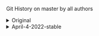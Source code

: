 Git History on master by all authors

<details>

<summary>
 Original

</summary>


Merge pull request #1564 from bgoonz/master
3e3b8baab (HEAD -> master, origin/master, origin/HEAD) by Bryan C Guner <66654881+bgoonz@users.noreply.github.com>, Sat Jan 22 2022 (2 days ago)

Merge pull request #1563 from bgoonz/preview
ec957a352 by Bryan C Guner <66654881+bgoonz@users.noreply.github.com>, Sat Jan 22 2022 (2 days ago)

arrow-functions.md: changed
11c02b629 by Stackbit Code Editor <projects@stackbit.com>, Sat Jan 22 2022 (2 days ago)
1 file changed, 485 insertions(+)

arrow-functions.md: changed
7810402c8 by Stackbit Code Editor <projects@stackbit.com>, Sat Jan 22 2022 (2 days ago)
1 file changed, 1 insertion(+), 1 deletion(-)

arrow-functions.md: changed
88007d5b6 by Stackbit Code Editor <projects@stackbit.com>, Sat Jan 22 2022 (2 days ago)
1 file changed, 1 insertion(+), 1 deletion(-)

arrow-functions.md: changed
c2c171e14 by Stackbit Code Editor <projects@stackbit.com>, Sat Jan 22 2022 (2 days ago)
1 file changed, 1 insertion(+), 1 deletion(-)

arrow_functions.md: changed
c289b78b9 by Stackbit Code Editor <projects@stackbit.com>, Sat Jan 22 2022 (2 days ago)
1 file changed, 482 deletions(-)

arrow_functions.md: changed
c50b15f4c by Stackbit Code Editor <projects@stackbit.com>, Sat Jan 22 2022 (2 days ago)
1 file changed, 33 insertions(+), 33 deletions(-)

arrow_functions.md: changed
53bfee217 by Stackbit Code Editor <projects@stackbit.com>, Sat Jan 22 2022 (2 days ago)
1 file changed, 482 insertions(+)

arrow_functions.md: changed
2ef2eeb91 by Stackbit Code Editor <projects@stackbit.com>, Sat Jan 22 2022 (2 days ago)
1 file changed, 482 deletions(-)

bigo.md: removed
b08a46211 by Stackbit Code Editor <projects@stackbit.com>, Sat Jan 22 2022 (2 days ago)
1 file changed, 99 deletions(-)

big-o.md: changed
e1c693189 by Stackbit Code Editor <projects@stackbit.com>, Sat Jan 22 2022 (2 days ago)
1 file changed, 7 insertions(+)

bigo.md: changed
74350efe3 by Stackbit Code Editor <projects@stackbit.com>, Sat Jan 22 2022 (2 days ago)
1 file changed, 7 deletions(-)

bigo.md: changed
0f1af8c67 by Stackbit Code Editor <projects@stackbit.com>, Sat Jan 22 2022 (2 days ago)
1 file changed, 1 insertion(+), 1 deletion(-)

bigo.md: changed
34dabe28f by Stackbit Code Editor <projects@stackbit.com>, Sat Jan 22 2022 (2 days ago)
1 file changed, 1 insertion(+), 1 deletion(-)

bigo.md: changed
829b8e7fa by Stackbit Code Editor <projects@stackbit.com>, Sat Jan 22 2022 (2 days ago)
1 file changed, 1 insertion(+), 1 deletion(-)

\_animations.scss: removed
9b1cccc77 by Stackbit Code Editor <projects@stackbit.com>, Sat Jan 22 2022 (2 days ago)
1 file changed, 0 insertions(+), 0 deletions(-)

main.yml: changed
95d2e3cfe by Stackbit Code Editor <projects@stackbit.com>, Sat Jan 22 2022 (2 days ago)
1 file changed, 0 insertions(+), 0 deletions(-)

Merge pull request #1562 from bgoonz/master
5da883428 by Bryan C Guner <66654881+bgoonz@users.noreply.github.com>, Sat Jan 22 2022 (2 days ago)

Create main.yml
4e1760df2 by Bryan C Guner <66654881+bgoonz@users.noreply.github.com>, Sat Jan 22 2022 (2 days ago)
1 file changed, 24 insertions(+)

Add files via upload
029dbf868 by Bryan C Guner <66654881+bgoonz@users.noreply.github.com>, Sat Jan 22 2022 (2 days ago)
16 files changed, 3468 insertions(+), 1968 deletions(-)

first-100.md: changed
2b899d31a by Stackbit Code Editor <projects@stackbit.com>, Sat Jan 22 2022 (2 days ago)
1 file changed, 12 insertions(+), 1 deletion(-)

first-100.md: changed
c43e50b20 by Stackbit Code Editor <projects@stackbit.com>, Sat Jan 22 2022 (2 days ago)
1 file changed, 11042 insertions(+)

first-100.md: added
7be93fb72 by Stackbit Code Editor <projects@stackbit.com>, Sat Jan 22 2022 (2 days ago)
1 file changed, 0 insertions(+), 0 deletions(-)

Merge pull request #1561 from bgoonz/master
ffb04efe8 by Bryan C Guner <66654881+bgoonz@users.noreply.github.com>, Sat Jan 22 2022 (2 days ago)

Merge pull request #1560 from bgoonz/preview
68d7afa15 by Bryan C Guner <66654881+bgoonz@users.noreply.github.com>, Sat Jan 22 2022 (2 days ago)

site-metadata.json: Multiple updates: _updated social_links in footer_ updated links in footer \* updated new_window in links
cb64efe0c by Bryan Guner <bryan.guner@gmail.com>, Sat Jan 22 2022 (2 days ago)
1 file changed, 17 insertions(+), 1 deletion(-)

site-metadata.json: updated style in links
02e19f657 by Bryan Guner <bryan.guner@gmail.com>, Sat Jan 22 2022 (2 days ago)
1 file changed, 1 insertion(+), 1 deletion(-)

site-metadata.json: updated url in links
681dc1538 by Bryan Guner <bryan.guner@gmail.com>, Sat Jan 22 2022 (2 days ago)
1 file changed, 1 insertion(+), 1 deletion(-)

site-metadata.json: updated label in links
e71546bfb by Bryan Guner <bryan.guner@gmail.com>, Sat Jan 22 2022 (2 days ago)
1 file changed, 1 insertion(+), 2 deletions(-)

Merge remote-tracking branch 'origin/preview' into preview
d359c6d0c by Stackbit <projects@stackbit.com>, Sat Jan 22 2022 (2 days ago)

sandbox.config.json: removed
62c064142 by Stackbit Code Editor <projects@stackbit.com>, Sat Jan 22 2022 (2 days ago)
1 file changed, 8 deletions(-)

Merge pull request #1559 from bgoonz/master
f3d773a04 by Bryan C Guner <66654881+bgoonz@users.noreply.github.com>, Sat Jan 22 2022 (2 days ago)

Merge pull request #1558 from bgoonz/preview
11c956350 by Bryan C Guner <66654881+bgoonz@users.noreply.github.com>, Sat Jan 22 2022 (2 days ago)

sandbox.config.json: removed
891f7ce02 by Stackbit Code Editor <projects@stackbit.com>, Sat Jan 22 2022 (2 days ago)
1 file changed, 8 deletions(-)

Merge pull request #1557 from bgoonz/master
8d62008a2 by Bryan C Guner <66654881+bgoonz@users.noreply.github.com>, Sat Jan 22 2022 (2 days ago)

Add files via upload
9c92457ca by Bryan C Guner <66654881+bgoonz@users.noreply.github.com>, Sat Jan 22 2022 (2 days ago)
5 files changed, 249 insertions(+), 250 deletions(-)

Merge pull request #1556 from bgoonz/master
154c6ceaa by Bryan C Guner <66654881+bgoonz@users.noreply.github.com>, Fri Jan 21 2022 (3 days ago)

Merge pull request #1555 from bgoonz/preview
3bfe81a4c by Bryan C Guner <66654881+bgoonz@users.noreply.github.com>, Fri Jan 21 2022 (3 days ago)

Merge pull request #1554 from bgoonz/master
135ea39f9 by Bryan C Guner <66654881+bgoonz@users.noreply.github.com>, Fri Jan 21 2022 (3 days ago)

Merge pull request #1553 from bgoonz/preview
950b13c48 by Bryan C Guner <66654881+bgoonz@users.noreply.github.com>, Fri Jan 21 2022 (3 days ago)

Merge pull request #1552 from bgoonz/master
8b44d806b by Bryan C Guner <66654881+bgoonz@users.noreply.github.com>, Fri Jan 21 2022 (3 days ago)

Merge pull request #1551 from bgoonz/preview
1f0ee96a3 by Bryan C Guner <66654881+bgoonz@users.noreply.github.com>, Fri Jan 21 2022 (3 days ago)

Merge pull request #1550 from bgoonz/master
b76470c76 by Bryan C Guner <66654881+bgoonz@users.noreply.github.com>, Fri Jan 21 2022 (3 days ago)

Add files via upload
804fa6a69 by Bryan C Guner <66654881+bgoonz@users.noreply.github.com>, Fri Jan 21 2022 (3 days ago)
6 files changed, 435 insertions(+), 436 deletions(-)

github-profiles.md: added
f9b9eb4f2 by Stackbit Code Editor <projects@stackbit.com>, Fri Jan 21 2022 (3 days ago)
1 file changed, 0 insertions(+), 0 deletions(-)

search.html: added
abd410776 by Stackbit Code Editor <projects@stackbit.com>, Fri Jan 21 2022 (3 days ago)
1 file changed, 0 insertions(+), 0 deletions(-)

links.md: added
a474260ff by Stackbit Code Editor <projects@stackbit.com>, Fri Jan 21 2022 (3 days ago)
1 file changed, 0 insertions(+), 0 deletions(-)

Config.yml: added
7624d55a8 by Stackbit Code Editor <projects@stackbit.com>, Fri Jan 21 2022 (3 days ago)
1 file changed, 0 insertions(+), 0 deletions(-)

Merge pull request #1549 from bgoonz/master
2c8a2cdc2 by Bryan C Guner <66654881+bgoonz@users.noreply.github.com>, Fri Jan 21 2022 (3 days ago)

Merge pull request #1548 from Web-Dev-Collaborative/master
6082b0a8d by Bryan C Guner <66654881+bgoonz@users.noreply.github.com>, Fri Jan 21 2022 (3 days ago)

Merge branch 'bgoonz:master' into master
e94e9f537 by Bryan C Guner <66654881+bgoonz@users.noreply.github.com>, Fri Jan 21 2022 (3 days ago)

Add files via upload
da8918573 by Bryan C Guner <66654881+bgoonz@users.noreply.github.com>, Fri Jan 21 2022 (3 days ago)
18 files changed, 1940 insertions(+), 2348 deletions(-)

Create github-profiles.md
b8ff2ca1e by Bryan C Guner <66654881+bgoonz@users.noreply.github.com>, Fri Jan 21 2022 (3 days ago)
1 file changed, 112 insertions(+)

Merge branch 'master' of <https://github.com/Web-Dev-Collaborative/BGOONZ_BLOG_2.0>
f7771c7cf by Bryan C Guner <66654881+bgoonz@users.noreply.github.com>, Fri Jan 21 2022 (3 days ago)

Merge pull request #2 from bgoonz/master
d586c2ff7 by Bryan C Guner <66654881+bgoonz@users.noreply.github.com>, Fri Jan 21 2022 (3 days ago)

.vscode delete
8689d9f66 by Bryan Guner <bryan.guner@gmail.com>, Fri Jan 21 2022 (3 days ago)
2 files changed, 30 deletions(-)

react-w-api.md: changed
21e5809d9 by Stackbit Code Editor <projects@stackbit.com>, Fri Jan 21 2022 (3 days ago)
1 file changed, 0 insertions(+), 0 deletions(-)

react-w-api.md: added
08e5f8f35 by Bryan Guner <bryan.guner@gmail.com>, Fri Jan 21 2022 (3 days ago)
1 file changed, 20 insertions(+)

Merge pull request #1546 from bgoonz/master
aafbbd0f3 by Bryan C Guner <66654881+bgoonz@users.noreply.github.com>, Fri Jan 21 2022 (3 days ago)

Merge pull request #1545 from bgoonz/preview
737f1f0dd by Bryan C Guner <66654881+bgoonz@users.noreply.github.com>, Fri Jan 21 2022 (3 days ago)

Merge pull request (#1544)
750ed39dd by Bryan C Guner <66654881+bgoonz@users.noreply.github.com>, Fri Jan 21 2022 (3 days ago)

Merge pull request (#1543)
4a840ab25 by Bryan C Guner <66654881+bgoonz@users.noreply.github.com>, Fri Jan 21 2022 (3 days ago)
9 files changed, 94177 insertions(+), 5 deletions(-)

Merge pull request #1539 from bgoonz/preview (#1542)
92ef28c99 by Bryan C Guner <66654881+bgoonz@users.noreply.github.com>, Fri Jan 21 2022 (3 days ago)

Merge pull request #1539 from bgoonz/preview (#1541)
d8ff5c7a4 by Bryan C Guner <66654881+bgoonz@users.noreply.github.com>, Fri Jan 21 2022 (3 days ago)

Merge pull request #1539 from bgoonz/preview (#1540)
5386771e2 by Bryan C Guner <66654881+bgoonz@users.noreply.github.com>, Fri Jan 21 2022 (3 days ago)

Update README.md
ac7d2533b by Bryan C Guner <66654881+bgoonz@users.noreply.github.com>, Fri Jan 21 2022 (3 days ago)
1 file changed, 1 insertion(+), 1 deletion(-)

hi
fe40ae3de by Bryan Guner <bryan.guner@gmail.com>, Fri Jan 21 2022 (3 days ago)

Merge pull request #1539 from bgoonz/preview
2e3e3909d by Bryan C Guner <66654881+bgoonz@users.noreply.github.com>, Fri Jan 21 2022 (3 days ago)

Merge pull request #1538 from bgoonz/master
900223e60 by Bryan C Guner <66654881+bgoonz@users.noreply.github.com>, Fri Jan 21 2022 (3 days ago)

Merge pull request #1537 from bgoonz/preview
abb6a74d0 by Bryan C Guner <66654881+bgoonz@users.noreply.github.com>, Fri Jan 21 2022 (3 days ago)

Merge pull request #1536 from bgoonz/master
7cffeb3f2 by Bryan C Guner <66654881+bgoonz@users.noreply.github.com>, Fri Jan 21 2022 (3 days ago)

-update
d0102a8c5 by Bryan Guner <bryan.guner@gmail.com>, Fri Jan 21 2022 (3 days ago)
2 files changed, 14 insertions(+)

Merge pull request #1535 from bgoonz/preview
ce0449dfa by Bryan C Guner <66654881+bgoonz@users.noreply.github.com>, Fri Jan 21 2022 (3 days ago)

Merge pull request #1534 from bgoonz/master
695be52f5 by Bryan C Guner <66654881+bgoonz@users.noreply.github.com>, Fri Jan 21 2022 (3 days ago)

-update
7bbcdeeee by Bryan Guner <bryan.guner@gmail.com>, Fri Jan 21 2022 (3 days ago)
2 files changed, 1362 insertions(+), 1720 deletions(-)

Merge pull request #1533 from bgoonz/master
4a3ab6008 by Bryan C Guner <66654881+bgoonz@users.noreply.github.com>, Fri Jan 21 2022 (3 days ago)

-update
b91edf344 by Bryan Guner <bryan.guner@gmail.com>, Fri Jan 21 2022 (3 days ago)
1 file changed, 10 insertions(+)

Merge pull request #1532 from bgoonz/master
6ebf0c037 by Bryan C Guner <66654881+bgoonz@users.noreply.github.com>, Fri Jan 21 2022 (3 days ago)

-update
f92a6aa78 by Bryan Guner <bryan.guner@gmail.com>, Fri Jan 21 2022 (3 days ago)
1 file changed, 23 insertions(+)

-update
4f14fb34c by Bryan Guner <bryan.guner@gmail.com>, Fri Jan 21 2022 (3 days ago)
3 files changed, 3204 insertions(+), 1 deletion(-)

Merge pull request #1531 from bgoonz/master
ee3fbff37 by Bryan C Guner <66654881+bgoonz@users.noreply.github.com>, Fri Jan 21 2022 (3 days ago)

-update
4f67fb570 by Bryan Guner <bryan.guner@gmail.com>, Fri Jan 21 2022 (3 days ago)
4 files changed, 70 insertions(+), 3 deletions(-)

Merge pull request #1530 from bgoonz/preview
632df7e7b by Bryan C Guner <66654881+bgoonz@users.noreply.github.com>, Fri Jan 21 2022 (3 days ago)

index.md: updated url in actions
62006835f by Bryan Guner <bryan.guner@gmail.com>, Fri Jan 21 2022 (3 days ago)
1 file changed, 1 insertion(+), 1 deletion(-)

fixup links
39637aa1c by Bryan Guner <bryan.guner@gmail.com>, Fri Jan 21 2022 (3 days ago)
364 files changed, 485 insertions(+), 230424 deletions(-)

hi
c3c681777 by Bryan Guner <bryan.guner@gmail.com>, Fri Jan 21 2022 (3 days ago)
364 files changed, 1209 insertions(+), 1209 deletions(-)

Merge branch 'master' of <https://github.com/bgoonz/BGOONZ_BLOG_2.0>
a41090f64 by Bryan Guner <bryan.guner@gmail.com>, Fri Jan 21 2022 (3 days ago)

main-projects.md: added
e69dee540 by Stackbit Code Editor <projects@stackbit.com>, Fri Jan 21 2022 (3 days ago)
1 file changed, 0 insertions(+), 0 deletions(-)

bash-intro.md: added
5aae32300 by Stackbit Code Editor <projects@stackbit.com>, Fri Jan 21 2022 (3 days ago)
1 file changed, 0 insertions(+), 0 deletions(-)

Merge branch 'preview' of <https://github.com/bgoonz/BGOONZ_BLOG_2.0> into preview
db9888093 by Bryan Guner <bryan.guner@gmail.com>, Fri Jan 21 2022 (3 days ago)

.env: removed
61fde1b41 by Stackbit Code Editor <projects@stackbit.com>, Fri Jan 21 2022 (3 days ago)
1 file changed, 3 deletions(-)

content
6a07de4ec by Bryan Guner <bryan.guner@gmail.com>, Fri Jan 21 2022 (3 days ago)
31 files changed, 182 insertions(+), 344 deletions(-)

install-python-ubuntu.md: added
75efe7a50 by Stackbit Code Editor <projects@stackbit.com>, Fri Jan 21 2022 (3 days ago)
1 file changed, 0 insertions(+), 0 deletions(-)

netlify.md: added
a0f8a1c3e by Stackbit Code Editor <projects@stackbit.com>, Fri Jan 21 2022 (3 days ago)
1 file changed, 0 insertions(+), 0 deletions(-)

github-api.md: added
e292702fc by Stackbit Code Editor <projects@stackbit.com>, Fri Jan 21 2022 (3 days ago)
1 file changed, 0 insertions(+), 0 deletions(-)

content
4fe5f57c7 by Bryan Guner <bryan.guner@gmail.com>, Fri Jan 21 2022 (3 days ago)
9 files changed, 553 insertions(+), 25795 deletions(-)

Merge pull request #1529 from bgoonz/master
8027f4566 by Bryan C Guner <66654881+bgoonz@users.noreply.github.com>, Fri Jan 21 2022 (3 days ago)

algolia.js: changed
c015dc3ef by Stackbit Code Editor <projects@stackbit.com>, Fri Jan 21 2022 (3 days ago)
1 file changed, 10 insertions(+), 3 deletions(-)

algolia.js: changed
924db06e4 by Stackbit Code Editor <projects@stackbit.com>, Fri Jan 21 2022 (3 days ago)
1 file changed, 3 insertions(+)

algolia.js: changed
f1fd6a8ce by Stackbit Code Editor <projects@stackbit.com>, Fri Jan 21 2022 (3 days ago)
1 file changed, 0 insertions(+), 0 deletions(-)

-update
7080a88a0 by Bryan Guner <bryan.guner@gmail.com>, Fri Jan 21 2022 (3 days ago)
1 file changed, 2 insertions(+), 10 deletions(-)

Merge pull request #1528 from bgoonz/preview
985257b6e by Bryan C Guner <66654881+bgoonz@users.noreply.github.com>, Fri Jan 21 2022 (3 days ago)

Merge pull request #1527 from bgoonz/master
2a52a2ca6 by Bryan C Guner <66654881+bgoonz@users.noreply.github.com>, Fri Jan 21 2022 (3 days ago)

Merge pull request #1526 from bgoonz/preview
05c9e4526 by Bryan C Guner <66654881+bgoonz@users.noreply.github.com>, Fri Jan 21 2022 (4 days ago)

index.md: changed
c9828a562 by Stackbit Code Editor <projects@stackbit.com>, Fri Jan 21 2022 (3 days ago)
1 file changed, 1 insertion(+), 1 deletion(-)

index.md: changed
af437989a by Stackbit Code Editor <projects@stackbit.com>, Fri Jan 21 2022 (3 days ago)
1 file changed, 1 insertion(+), 1 deletion(-)

index.md: changed
f228e4fee by Stackbit Code Editor <projects@stackbit.com>, Fri Jan 21 2022 (3 days ago)
1 file changed, 1 insertion(+), 1 deletion(-)

index.md: updated image in sections
7ee860ba3 by Bryan Guner <bryan.guner@gmail.com>, Fri Jan 21 2022 (3 days ago)
1 file changed, 1 deletion(-)

Merge pull request #1525 from bgoonz/master
a76c00b2e by Bryan C Guner <66654881+bgoonz@users.noreply.github.com>, Fri Jan 21 2022 (4 days ago)

-update
c672888f2 by bgoonz <bryan.guner@gmail.con>, Fri Jan 21 2022 (4 days ago)
1 file changed, 0 insertions(+), 0 deletions(-)

-update
495a32440 by bgoonz <bryan.guner@gmail.con>, Fri Jan 21 2022 (4 days ago)
1 file changed, 0 insertions(+), 0 deletions(-)

-update
df08126c0 by bgoonz <bryan.guner@gmail.con>, Fri Jan 21 2022 (4 days ago)
153 files changed, 0 insertions(+), 0 deletions(-)

Merge pull request #1524 from bgoonz/master
258b58731 by Bryan C Guner <66654881+bgoonz@users.noreply.github.com>, Fri Jan 21 2022 (4 days ago)

-update
178d3f57c by bgoonz <bryan.guner@gmail.con>, Fri Jan 21 2022 (4 days ago)
105 files changed, 0 insertions(+), 0 deletions(-)

hi
da9a83f64 by bgoonz <bryan.guner@gmail.con>, Fri Jan 21 2022 (4 days ago)
3 files changed, 0 insertions(+), 0 deletions(-)

hi
9a1e204c8 by bgoonz <bryan.guner@gmail.con>, Fri Jan 21 2022 (4 days ago)
11 files changed, 0 insertions(+), 0 deletions(-)

-update
36526b1df by bgoonz <bryan.guner@gmail.con>, Fri Jan 21 2022 (4 days ago)
273 files changed, 0 insertions(+), 0 deletions(-)

Merge remote-tracking branch 'origin/preview'
53ff75e91 by Stackbit <projects@stackbit.com>, Fri Jan 21 2022 (4 days ago)

Merge pull request #1523 from bgoonz/master
c77d8e563 by Bryan C Guner <66654881+bgoonz@users.noreply.github.com>, Fri Jan 21 2022 (4 days ago)

Merge pull request #1522 from bgoonz/STABLE_BACKUP_SSG
86a10f166 by Bryan C Guner <66654881+bgoonz@users.noreply.github.com>, Fri Jan 21 2022 (4 days ago)

Merge pull request #1517 from bgoonz/preview
1ce282a85 by Bryan C Guner <66654881+bgoonz@users.noreply.github.com>, Fri Jan 21 2022 (4 days ago)

webscrape.jpeg: added
2b528b7a8 by Stackbit Code Editor <projects@stackbit.com>, Fri Jan 21 2022 (4 days ago)
1 file changed, 0 insertions(+), 0 deletions(-)

web-scraping.md: updated thumb_image_alt
e2e08560d by Bryan Guner <bryan.guner@gmail.com>, Fri Jan 21 2022 (4 days ago)
1 file changed, 1 insertion(+)

web-scraping.md: updated thumb_image
39794bb04 by Bryan Guner <bryan.guner@gmail.com>, Fri Jan 21 2022 (4 days ago)
1 file changed, 26 insertions(+), 26 deletions(-)

webscrape.jpeg: added
bd4018daf by Bryan Guner <bryan.guner@gmail.com>, Fri Jan 21 2022 (4 days ago)
1 file changed, 0 insertions(+), 0 deletions(-)

Merge pull request #1520 from bgoonz/master
f7b094110 by Bryan C Guner <66654881+bgoonz@users.noreply.github.com>, Fri Jan 21 2022 (4 days ago)

Merge pull request #1519 from bgoonz/preview
6d747f1a9 by Bryan C Guner <66654881+bgoonz@users.noreply.github.com>, Fri Jan 21 2022 (4 days ago)

js-closure.md: updated thumb_image_alt
b10d162f1 by Bryan Guner <bryan.guner@gmail.com>, Fri Jan 21 2022 (4 days ago)
1 file changed, 1 insertion(+), 1 deletion(-)

my-blog.png: added
5e120b5fc by Stackbit Code Editor <projects@stackbit.com>, Fri Jan 21 2022 (4 days ago)
1 file changed, 0 insertions(+), 0 deletions(-)

index.md: updated value in extra
759bfa19b by Bryan Guner <bryan.guner@gmail.com>, Fri Jan 21 2022 (4 days ago)
1 file changed, 27 insertions(+), 27 deletions(-)

my-blog.png: added
ff822272a by Bryan Guner <bryan.guner@gmail.com>, Fri Jan 21 2022 (4 days ago)
1 file changed, 0 insertions(+), 0 deletions(-)

Merge pull request #1518 from bgoonz/master
d1501732b by Bryan C Guner <66654881+bgoonz@users.noreply.github.com>, Fri Jan 21 2022 (4 days ago)

Merge remote-tracking branch 'origin/preview'
005b32bde by Stackbit <projects@stackbit.com>, Fri Jan 21 2022 (4 days ago)

index.md: updated date
9e4db081f by Bryan Guner <bryan.guner@gmail.com>, Fri Jan 21 2022 (4 days ago)
1 file changed, 1 insertion(+)

chrome_z7gswAaLMg.png: added
686032657 by Stackbit Code Editor <projects@stackbit.com>, Fri Jan 21 2022 (4 days ago)
1 file changed, 0 insertions(+), 0 deletions(-)

index.md: updated thumb_img
0163d7e26 by Bryan Guner <bryan.guner@gmail.com>, Fri Jan 21 2022 (4 days ago)
1 file changed, 19 insertions(+), 18 deletions(-)

chrome_z7gswAaLMg.png: added
9a1df098c by Bryan Guner <bryan.guner@gmail.com>, Fri Jan 21 2022 (4 days ago)
1 file changed, 0 insertions(+), 0 deletions(-)

-update
1c1c4b559 by bgoonz <bryan.guner@gmail.con>, Fri Jan 21 2022 (4 days ago)
1 file changed, 16 insertions(+), 149 deletions(-)

index.md: updated date
3a2dde933 by Bryan Guner <bryan.guner@gmail.com>, Fri Jan 21 2022 (4 days ago)
1 file changed, 1 insertion(+)

docs-d74e2940.png: added
9264409c7 by Stackbit Code Editor <projects@stackbit.com>, Fri Jan 21 2022 (4 days ago)
1 file changed, 0 insertions(+), 0 deletions(-)

index.md: updated thumb_img
0beda41f1 by Bryan Guner <bryan.guner@gmail.com>, Fri Jan 21 2022 (4 days ago)
1 file changed, 22 insertions(+), 21 deletions(-)

docs-d74e2940.png: added
bc041ac74 by Bryan Guner <bryan.guner@gmail.com>, Fri Jan 21 2022 (4 days ago)
1 file changed, 0 insertions(+), 0 deletions(-)

stackbit.yaml: updated by Schema Editor
5e0d3f2b9 by Bryan Guner <bryan.guner@gmail.com>, Fri Jan 21 2022 (4 days ago)
1 file changed, 2 insertions(+)

stackbit.yaml: updated by Schema Editor
ebe7df3b9 by Bryan Guner <bryan.guner@gmail.com>, Fri Jan 21 2022 (4 days ago)
1 file changed, 1 insertion(+), 1 deletion(-)

stackbit.yaml: updated by Schema Editor
4e398b54c by Bryan Guner <bryan.guner@gmail.com>, Fri Jan 21 2022 (4 days ago)
1 file changed, 147 insertions(+), 17 deletions(-)

site-metadata.json: updated links in footer
4324a50f2 by Bryan Guner <bryan.guner@gmail.com>, Fri Jan 21 2022 (4 days ago)
1 file changed, 8 insertions(+)

Merge pull request #1516 from bgoonz/master
254801041 by Bryan C Guner <66654881+bgoonz@users.noreply.github.com>, Fri Jan 21 2022 (4 days ago)

-update
7f3a21cd2 by bgoonz <bryan.guner@gmail.con>, Fri Jan 21 2022 (4 days ago)
1 file changed, 3 insertions(+)

Merge pull request #1515 from bgoonz/master
5a5db5115 by Bryan C Guner <66654881+bgoonz@users.noreply.github.com>, Fri Jan 21 2022 (4 days ago)

-update
6f2f05c42 by bgoonz <bryan.guner@gmail.con>, Fri Jan 21 2022 (4 days ago)
1 file changed, 2 insertions(+)

admin: added
b94abf26f by Stackbit Code Editor <projects@stackbit.com>, Fri Jan 21 2022 (4 days ago)
2 files changed, 0 insertions(+), 0 deletions(-)

Merge pull request #1514 from bgoonz/master
82c67d753 by Bryan C Guner <66654881+bgoonz@users.noreply.github.com>, Fri Jan 21 2022 (4 days ago)

-update
cb61e53c2 by bgoonz <bryan.guner@gmail.con>, Fri Jan 21 2022 (4 days ago)
25 files changed, 147 insertions(+), 231 deletions(-)

\_header.scss: changed
7420113fa by Stackbit Code Editor <projects@stackbit.com>, Fri Jan 21 2022 (4 days ago)
1 file changed, 1 insertion(+), 1 deletion(-)

\_header.scss: changed
052e90ccd by Stackbit Code Editor <projects@stackbit.com>, Fri Jan 21 2022 (4 days ago)
1 file changed, 1 insertion(+), 1 deletion(-)

\_header.scss: changed
114b9759a by Stackbit Code Editor <projects@stackbit.com>, Fri Jan 21 2022 (4 days ago)
1 file changed, 3 insertions(+), 1 deletion(-)

\_header.scss: changed
681bec603 by Stackbit Code Editor <projects@stackbit.com>, Fri Jan 21 2022 (4 days ago)
1 file changed, 1 insertion(+)

\_header.scss: changed
209b2bc6d by Stackbit Code Editor <projects@stackbit.com>, Fri Jan 21 2022 (4 days ago)
1 file changed, 1 insertion(+), 1 deletion(-)

\_header.scss: changed
367f6f6f8 by Stackbit Code Editor <projects@stackbit.com>, Fri Jan 21 2022 (4 days ago)
1 file changed, 1 insertion(+), 1 deletion(-)

\_header.scss: changed
a7c5581fc by Stackbit Code Editor <projects@stackbit.com>, Fri Jan 21 2022 (4 days ago)
1 file changed, 1 insertion(+), 1 deletion(-)

\_header.scss: changed
62f0400ca by Stackbit Code Editor <projects@stackbit.com>, Fri Jan 21 2022 (4 days ago)
1 file changed, 1 insertion(+), 1 deletion(-)

\_docs.scss: changed
a7c2fbc5e by Stackbit Code Editor <projects@stackbit.com>, Fri Jan 21 2022 (4 days ago)
1 file changed, 5 insertions(+), 5 deletions(-)

Merge pull request #1513 from bgoonz/master
8843a7487 by Bryan C Guner <66654881+bgoonz@users.noreply.github.com>, Fri Jan 21 2022 (4 days ago)

Merge pull request #1512 from bgoonz/preview
db1417158 by Bryan C Guner <66654881+bgoonz@users.noreply.github.com>, Fri Jan 21 2022 (4 days ago)

Merge pull request #1511 from bgoonz/master
5490ea4c1 by Bryan C Guner <66654881+bgoonz@users.noreply.github.com>, Fri Jan 21 2022 (4 days ago)

-update
b71aeaab9 by bgoonz <bryan.guner@gmail.con>, Fri Jan 21 2022 (4 days ago)
1 file changed, 13 insertions(+)

site-metadata.json: updated subnav_links in nav_links
9907b6ce1 by Bryan Guner <bryan.guner@gmail.com>, Fri Jan 21 2022 (4 days ago)
1 file changed, 8 insertions(+), 2 deletions(-)

jamstack.md: changed
eb3255e8f by Stackbit Code Editor <projects@stackbit.com>, Fri Jan 21 2022 (4 days ago)
1 file changed, 0 insertions(+), 0 deletions(-)

jamstack.md: added
1fa357f64 by Bryan Guner <bryan.guner@gmail.com>, Fri Jan 21 2022 (4 days ago)
1 file changed, 20 insertions(+)

index.md: Multiple updates: _updated actions in grid_items_ updated type in actions _updated label in actions_ updated url in actions \* updated style in actions
39539d581 by Bryan Guner <bryan.guner@gmail.com>, Fri Jan 21 2022 (4 days ago)
1 file changed, 6 deletions(-)

Merge pull request #1510 from bgoonz/master
3b630f253 by Bryan C Guner <66654881+bgoonz@users.noreply.github.com>, Fri Jan 21 2022 (4 days ago)

Merge remote-tracking branch 'origin/preview'
f0f496e18 by Stackbit <projects@stackbit.com>, Fri Jan 21 2022 (4 days ago)

index.md: added
da4f2866b by Stackbit Code Editor <projects@stackbit.com>, Fri Jan 21 2022 (4 days ago)
1 file changed, 0 insertions(+), 0 deletions(-)

Merge pull request #1509 from bgoonz/master
8ba2dd7e6 by Bryan C Guner <66654881+bgoonz@users.noreply.github.com>, Fri Jan 21 2022 (4 days ago)

-update
451c2987b by bgoonz <bryan.guner@gmail.con>, Fri Jan 21 2022 (4 days ago)
2 files changed, 131 insertions(+), 23 deletions(-)

scrap.css: added
1424c2bd8 by Stackbit Code Editor <projects@stackbit.com>, Fri Jan 21 2022 (4 days ago)
1 file changed, 0 insertions(+), 0 deletions(-)

Merge pull request #1508 from bgoonz/master
0eb27b604 by Bryan C Guner <66654881+bgoonz@users.noreply.github.com>, Fri Jan 21 2022 (4 days ago)

Merge pull request #1507 from bgoonz/preview
480c2c510 by Bryan C Guner <66654881+bgoonz@users.noreply.github.com>, Fri Jan 21 2022 (4 days ago)

blm.js: changed
fe05faf98 by Stackbit Code Editor <projects@stackbit.com>, Fri Jan 21 2022 (4 days ago)
1 file changed, 0 insertions(+), 0 deletions(-)

Merge pull request #1506 from bgoonz/master
b19dd369c by Bryan C Guner <66654881+bgoonz@users.noreply.github.com>, Fri Jan 21 2022 (4 days ago)

-update
9436c85bf by bgoonz <bryan.guner@gmail.con>, Fri Jan 21 2022 (4 days ago)
1 file changed, 4 insertions(+), 2 deletions(-)

-update
066e9ddae by bgoonz <bryan.guner@gmail.con>, Fri Jan 21 2022 (4 days ago)
2 files changed, 58 insertions(+), 7 deletions(-)

Merge pull request #1505 from bgoonz/preview
0e391239b by Bryan C Guner <66654881+bgoonz@users.noreply.github.com>, Fri Jan 21 2022 (4 days ago)

Merge pull request #1504 from bgoonz/master
1c52e511d by Bryan C Guner <66654881+bgoonz@users.noreply.github.com>, Fri Jan 21 2022 (4 days ago)

-update
9b030294b by bgoonz <bryan.guner@gmail.con>, Fri Jan 21 2022 (4 days ago)
1 file changed, 6 insertions(+), 1 deletion(-)

-update
9a3ca8a33 by bgoonz <bryan.guner@gmail.con>, Fri Jan 21 2022 (4 days ago)
7 files changed, 6630 insertions(+), 4415 deletions(-)

Merge pull request #1503 from bgoonz/master
c173dcda4 by Bryan C Guner <66654881+bgoonz@users.noreply.github.com>, Fri Jan 21 2022 (4 days ago)

Merge pull request #1502 from bgoonz/preview
1c4cfc20e by Bryan C Guner <66654881+bgoonz@users.noreply.github.com>, Fri Jan 21 2022 (4 days ago)

Merge pull request #1501 from bgoonz/master
4c514f6fb by Bryan C Guner <66654881+bgoonz@users.noreply.github.com>, Fri Jan 21 2022 (4 days ago)

Update README.md
578b72893 by Bryan C Guner <66654881+bgoonz@users.noreply.github.com>, Fri Jan 21 2022 (4 days ago)
1 file changed, 3 insertions(+)

Add files via upload
c2c8f3268 by Bryan C Guner <66654881+bgoonz@users.noreply.github.com>, Fri Jan 21 2022 (4 days ago)
1 file changed, 0 insertions(+), 0 deletions(-)

Merge pull request #1500 from bgoonz/master
fb636b8a4 by Bryan C Guner <66654881+bgoonz@users.noreply.github.com>, Thu Jan 20 2022 (4 days ago)

Merge pull request #1499 from bgoonz/preview
394063d66 by Bryan C Guner <66654881+bgoonz@users.noreply.github.com>, Thu Jan 20 2022 (4 days ago)

Update stackbit.yml
22db8f981 by Bryan C Guner <66654881+bgoonz@users.noreply.github.com>, Thu Jan 20 2022 (4 days ago)
1 file changed, 556 insertions(+), 558 deletions(-)

Update stackbit.yml
28506ea4d by Bryan C Guner <66654881+bgoonz@users.noreply.github.com>, Thu Jan 20 2022 (4 days ago)
1 file changed, 556 insertions(+), 556 deletions(-)

hi
35c84e152 by Bryan C Guner <66654881+bgoonz@users.noreply.github.com>, Thu Jan 20 2022 (4 days ago)
1 file changed, 1 insertion(+)

Update stackbit.yml
1d87d5da3 by Bryan C Guner <66654881+bgoonz@users.noreply.github.com>, Thu Jan 20 2022 (4 days ago)
1 file changed, 2 deletions(-)

hi
b70db7d10 by Bryan Guner <bryan.guner@gmail.com>, Thu Jan 20 2022 (4 days ago)
17 files changed, 0 insertions(+), 0 deletions(-)

update
d81fa9fc7 by Bryan Guner <bryan.guner@gmail.com>, Thu Jan 20 2022 (4 days ago)
66 files changed, 0 insertions(+), 0 deletions(-)

css-positioning.md: updated markdown_content
f1813f461 by Bryan Guner <bryan.guner@gmail.com>, Mon Jan 17 2022 (7 days ago)
1 file changed, 44 insertions(+), 6 deletions(-)

009.\_Palindrome_Number.md: changed
4b29b81c6 by Stackbit Code Editor <projects@stackbit.com>, Mon Jan 17 2022 (7 days ago)
1 file changed, 1 insertion(+), 1 deletion(-)

008._String_to_Integer_(atoi).md: changed
af48a139c by Stackbit Code Editor <projects@stackbit.com>, Mon Jan 17 2022 (7 days ago)
1 file changed, 1 insertion(+), 1 deletion(-)

Merge pull request #1497 from bgoonz/master
8c1d10275 by Bryan C Guner <66654881+bgoonz@users.noreply.github.com>, Mon Jan 17 2022 (7 days ago)

Update README.md
a63aef5c6 by Bryan C Guner <66654881+bgoonz@users.noreply.github.com>, Mon Jan 17 2022 (7 days ago)
1 file changed, 4 insertions(+)

Merge pull request #1496 from bgoonz/preview
bbe3178e7 by Bryan C Guner <66654881+bgoonz@users.noreply.github.com>, Mon Jan 17 2022 (7 days ago)

004.\_Median_of_Two_Sorted_Arrays.md: changed
1277dcb92 by Stackbit Code Editor <projects@stackbit.com>, Mon Jan 17 2022 (7 days ago)
1 file changed, 1 insertion(+), 1 deletion(-)

admin: added
1f8c7d5ba by Stackbit Code Editor <projects@stackbit.com>, Mon Jan 17 2022 (7 days ago)
2 files changed, 13 insertions(+)

admin: removed
b79272168 by Stackbit Code Editor <projects@stackbit.com>, Mon Jan 17 2022 (7 days ago)
2 files changed, 13 deletions(-)

Merge pull request #1495 from bgoonz/master
bc8b66846 by Bryan C Guner <66654881+bgoonz@users.noreply.github.com>, Mon Jan 17 2022 (7 days ago)

Merge pull request #1494 from bgoonz/preview
2079b49a4 by Bryan C Guner <66654881+bgoonz@users.noreply.github.com>, Mon Jan 17 2022 (7 days ago)

js-closure.md: updated title
b9dda6e0c by Bryan Guner <bryan.guner@gmail.com>, Mon Jan 17 2022 (7 days ago)
1 file changed, 1 insertion(+), 1 deletion(-)

js-closure.md: updated title
11b951f2e by Bryan Guner <bryan.guner@gmail.com>, Mon Jan 17 2022 (7 days ago)
1 file changed, 1 insertion(+), 1 deletion(-)

admin: added
fdf9ddbde by Stackbit Code Editor <projects@stackbit.com>, Mon Jan 17 2022 (7 days ago)
2 files changed, 0 insertions(+), 0 deletions(-)

ads.txt: added
0875bbc1b by Stackbit Code Editor <projects@stackbit.com>, Mon Jan 17 2022 (7 days ago)
1 file changed, 0 insertions(+), 0 deletions(-)

config.yml: added
6259ff736 by Stackbit Code Editor <projects@stackbit.com>, Mon Jan 17 2022 (7 days ago)
1 file changed, 0 insertions(+), 0 deletions(-)

Merge pull request #1493 from bgoonz/master
0308376fd by Bryan C Guner <66654881+bgoonz@users.noreply.github.com>, Mon Jan 17 2022 (7 days ago)

hi
df3bcebb7 by bgoonz <bryan.guner@gmail.con>, Mon Jan 17 2022 (7 days ago)
1 file changed, 40 insertions(+)

hi
36d072c12 by bgoonz <bryan.guner@gmail.con>, Mon Jan 17 2022 (7 days ago)
4 files changed, 320 insertions(+), 1102 deletions(-)

js-closure.md: added
e0dac0c66 by Bryan Guner <bryan.guner@gmail.com>, Mon Jan 17 2022 (7 days ago)
1 file changed, 22 insertions(+)

Merge remote-tracking branch 'local-editor/preview' into preview
ba6458250 by Stackbit <projects@stackbit.com>, Mon Jan 17 2022 (7 days ago)

web-development-abstract.jpg: added
5111ea123 by Stackbit Code Editor <projects@stackbit.com>, Mon Jan 17 2022 (7 days ago)
1 file changed, 0 insertions(+), 0 deletions(-)

Merge remote-tracking branch 'local-editor/preview' into preview
a49c6611c by Stackbit <projects@stackbit.com>, Mon Jan 17 2022 (7 days ago)

web-development-abstract.jpg: added
515dca01b by Stackbit Code Editor <projects@stackbit.com>, Mon Jan 17 2022 (7 days ago)
1 file changed, 0 insertions(+), 0 deletions(-)

300-react-questions.md: updated thumb_image
479e24ced by Bryan Guner <bryan.guner@gmail.com>, Mon Jan 17 2022 (7 days ago)
1 file changed, 1 insertion(+), 1 deletion(-)

web-development-abstract.jpg: added
005e4e4c1 by Bryan Guner <bryan.guner@gmail.com>, Mon Jan 17 2022 (7 days ago)
1 file changed, 0 insertions(+), 0 deletions(-)

300-react-questions.md: updated date
5b46b4e5e by Bryan Guner <bryan.guner@gmail.com>, Mon Jan 17 2022 (7 days ago)
1 file changed, 1 insertion(+), 1 deletion(-)

300-react-questions.md: updated subtitle
d5417d88e by Bryan Guner <bryan.guner@gmail.com>, Mon Jan 17 2022 (7 days ago)
1 file changed, 1 insertion(+), 1 deletion(-)

300-react-questions.md: updated title
da576774a by Bryan Guner <bryan.guner@gmail.com>, Mon Jan 17 2022 (7 days ago)
1 file changed, 1 insertion(+), 1 deletion(-)

css: added
5fa922c33 by Stackbit Code Editor <projects@stackbit.com>, Mon Jan 17 2022 (7 days ago)
1 file changed, 0 insertions(+), 0 deletions(-)

css-positioning.md: added
7b5ab9014 by Bryan Guner <bryan.guner@gmail.com>, Mon Jan 17 2022 (7 days ago)
1 file changed, 20 insertions(+)

Merge pull request #1492 from bgoonz/master
27ffa783b by Bryan C Guner <66654881+bgoonz@users.noreply.github.com>, Mon Jan 17 2022 (7 days ago)

Merge pull request #1491 from bgoonz/preview
ecfc2f633 by Bryan C Guner <66654881+bgoonz@users.noreply.github.com>, Mon Jan 17 2022 (7 days ago)

Merge pull request #1490 from bgoonz/master
6e7ae172d by Bryan C Guner <66654881+bgoonz@users.noreply.github.com>, Mon Jan 17 2022 (7 days ago)

Merge pull request #1489 from Web-Dev-Collaborative/master
38e133f33 by Bryan C Guner <66654881+bgoonz@users.noreply.github.com>, Mon Jan 17 2022 (7 days ago)

Delete .vscode directory
173eac403 by Bryan C Guner <66654881+bgoonz@users.noreply.github.com>, Fri Jan 21 2022 (3 days ago)
1 file changed, 22 deletions(-)

hi
9d8a324bc by Bryan C Guner <66654881+bgoonz@users.noreply.github.com>, Fri Jan 21 2022 (3 days ago)
4 files changed, 392 insertions(+), 431 deletions(-)

-update
0bd414b5d by Bryan C Guner <66654881+bgoonz@users.noreply.github.com>, Fri Jan 21 2022 (3 days ago)
1 file changed, 14 insertions(+), 1 deletion(-)

hi
b68798a11 by Bryan C Guner <66654881+bgoonz@users.noreply.github.com>, Fri Jan 21 2022 (3 days ago)
1 file changed, 13 insertions(+), 26 deletions(-)

Create Config.yml
d4a7adffa by Bryan C Guner <66654881+bgoonz@users.noreply.github.com>, Mon Jan 17 2022 (7 days ago)
1 file changed, 1 insertion(+)

Merge branch 'bgoonz:master' into master
7be2a0e90 by Bryan C Guner <66654881+bgoonz@users.noreply.github.com>, Mon Jan 17 2022 (7 days ago)

hi
4172ce972 by bgoonz <bryan.guner@gmail.con>, Mon Jan 17 2022 (7 days ago)
2 files changed, 25074 insertions(+), 27 deletions(-)

Merge branch 'master' of <https://github.com/bgoonz/BGOONZ_BLOG_2.0>
937e49815 by Bryan Guner <bryan.guner@gmail.com>, Mon Jan 17 2022 (7 days ago)

Merge remote-tracking branch 'origin/preview'
93d277a41 by Stackbit <projects@stackbit.com>, Sun Jan 16 2022 (8 days ago)

Merge branch 'preview' of <https://github.com/bgoonz/BGOONZ_BLOG_2.0>
13e53a3bc by Bryan Guner <bryan.guner@gmail.com>, Mon Jan 17 2022 (7 days ago)

scrap.md: changed
f5f48af6f by Stackbit Code Editor <projects@stackbit.com>, Sun Jan 16 2022 (8 days ago)
1 file changed, 110 deletions(-)

hi
8a5c10ef5 by Bryan Guner <bryan.guner@gmail.com>, Sun Jan 16 2022 (8 days ago)
1 file changed, 5 insertions(+), 5 deletions(-)

youtube.md: changed
74088b7f1 by Stackbit Code Editor <projects@stackbit.com>, Sun Jan 16 2022 (8 days ago)
1 file changed, 3 insertions(+)

youtube.md: changed
75baae36f by Stackbit Code Editor <projects@stackbit.com>, Sun Jan 16 2022 (8 days ago)
1 file changed, 1 insertion(+), 3 deletions(-)

intrests.md: removed
1b4173060 by Stackbit Code Editor <projects@stackbit.com>, Sun Jan 16 2022 (8 days ago)
1 file changed, 18 deletions(-)

youtube.md: added
03b9f9d7e by Stackbit Code Editor <projects@stackbit.com>, Sun Jan 16 2022 (8 days ago)
1 file changed, 18 insertions(+)

index.md: changed
da89379c1 by Stackbit Code Editor <projects@stackbit.com>, Sun Jan 16 2022 (8 days ago)
1 file changed, 2 insertions(+)

index.md: changed
4d01aa090 by Stackbit Code Editor <projects@stackbit.com>, Sun Jan 16 2022 (8 days ago)
1 file changed, 1 insertion(+), 1 deletion(-)

index.md: changed
3fb56d2cf by Stackbit Code Editor <projects@stackbit.com>, Sun Jan 16 2022 (8 days ago)
1 file changed, 11 insertions(+)

\_general.scss: changed
7a292fb9d by Stackbit Code Editor <projects@stackbit.com>, Sun Jan 16 2022 (8 days ago)
1 file changed, 20 deletions(-)

CtaButtons.js: changed
68c69fe6d by Stackbit Code Editor <projects@stackbit.com>, Sun Jan 16 2022 (8 days ago)
1 file changed, 0 insertions(+), 0 deletions(-)

Submenu.js: changed
f52915380 by Stackbit Code Editor <projects@stackbit.com>, Sun Jan 16 2022 (8 days ago)
1 file changed, 10 insertions(+), 16 deletions(-)

Layout.js: changed
d1c6ff0e1 by Stackbit Code Editor <projects@stackbit.com>, Sun Jan 16 2022 (8 days ago)
1 file changed, 27 insertions(+), 35 deletions(-)

DocsSubmenu.js: changed
818f795b2 by Stackbit Code Editor <projects@stackbit.com>, Sun Jan 16 2022 (8 days ago)
1 file changed, 6 insertions(+), 11 deletions(-)

DocsMenu.js: changed
58f0bd613 by Stackbit Code Editor <projects@stackbit.com>, Sun Jan 16 2022 (8 days ago)
1 file changed, 28 insertions(+), 49 deletions(-)

SectionDocs.js: changed
7a87de11e by Stackbit Code Editor <projects@stackbit.com>, Sun Jan 16 2022 (8 days ago)
1 file changed, 36 insertions(+), 46 deletions(-)

SectionContent.js: changed
ff6dbd4b7 by Stackbit Code Editor <projects@stackbit.com>, Sun Jan 16 2022 (8 days ago)
1 file changed, 25 insertions(+), 25 deletions(-)

300-react-questions.md: updated thumb_image_alt
2dd985ebb by Bryan Guner <bryan.guner@gmail.com>, Sun Jan 16 2022 (8 days ago)
1 file changed, 1 insertion(+), 1 deletion(-)

Merge remote-tracking branch 'local-editor/preview' into preview
847212ac6 by Stackbit <projects@stackbit.com>, Sun Jan 16 2022 (8 days ago)

Merge remote-tracking branch 'origin/preview' into preview
df3d0f2bf by Stackbit <projects@stackbit.com>, Sun Jan 16 2022 (8 days ago)

favicon-750d4390.png: added
b61cb4f7a by Stackbit Code Editor <projects@stackbit.com>, Sun Jan 16 2022 (8 days ago)
1 file changed, 0 insertions(+), 0 deletions(-)

300-react-questions.md: updated subtitle
c6ed0d8e5 by Bryan Guner <bryan.guner@gmail.com>, Sun Jan 16 2022 (8 days ago)
1 file changed, 1 insertion(+), 1 deletion(-)

favicon-750d4390.png: added
fa07e87f4 by Stackbit Code Editor <projects@stackbit.com>, Sun Jan 16 2022 (8 days ago)
1 file changed, 0 insertions(+), 0 deletions(-)

300-react-questions.md: updated date
53a415ebc by Bryan Guner <bryan.guner@gmail.com>, Sun Jan 16 2022 (8 days ago)
1 file changed, 5 insertions(+), 15 deletions(-)

site-metadata.json: updated favicon
3c4463590 by Bryan Guner <bryan.guner@gmail.com>, Sun Jan 16 2022 (8 days ago)
1 file changed, 55 insertions(+), 36 deletions(-)

favicon-750d4390.png: added
0c7364e2c by Bryan Guner <bryan.guner@gmail.com>, Sun Jan 16 2022 (8 days ago)
1 file changed, 0 insertions(+), 0 deletions(-)

\_posts.scss: changed
59dd9d7cd by Stackbit Code Editor <projects@stackbit.com>, Sun Jan 16 2022 (8 days ago)
1 file changed, 3 insertions(+), 9 deletions(-)

\_sections.scss: changed
317326a36 by Stackbit Code Editor <projects@stackbit.com>, Sun Jan 16 2022 (8 days ago)
1 file changed, 3 insertions(+), 3 deletions(-)

\_tables.scss: changed
8ec48fdf5 by Stackbit Code Editor <projects@stackbit.com>, Sun Jan 16 2022 (8 days ago)
1 file changed, 0 insertions(+), 0 deletions(-)

\_structure.scss: changed
cfd94136d by Stackbit Code Editor <projects@stackbit.com>, Sun Jan 16 2022 (8 days ago)
1 file changed, 1 insertion(+), 1 deletion(-)

\_reset.scss: changed
b5b576f29 by Stackbit Code Editor <projects@stackbit.com>, Sun Jan 16 2022 (8 days ago)
1 file changed, 0 insertions(+), 0 deletions(-)

\_prism.scss: changed
1fa5fa3c6 by Stackbit Code Editor <projects@stackbit.com>, Sun Jan 16 2022 (8 days ago)
1 file changed, 14 insertions(+), 13 deletions(-)

\_structure.scss: changed
d5fd47add by Stackbit Code Editor <projects@stackbit.com>, Sun Jan 16 2022 (8 days ago)
1 file changed, 1 insertion(+), 1 deletion(-)

\_palettes.scss: changed
a8b22ada9 by Stackbit Code Editor <projects@stackbit.com>, Sun Jan 16 2022 (8 days ago)
1 file changed, 9 insertions(+), 9 deletions(-)

\_variables.scss: changed
1b505b882 by Stackbit Code Editor <projects@stackbit.com>, Sun Jan 16 2022 (8 days ago)
1 file changed, 28 insertions(+), 28 deletions(-)

\_tables.scss: changed
ce979f5de by Stackbit Code Editor <projects@stackbit.com>, Sun Jan 16 2022 (8 days ago)
1 file changed, 0 insertions(+), 0 deletions(-)

\_structure.scss: changed
8de1d3e00 by Stackbit Code Editor <projects@stackbit.com>, Sun Jan 16 2022 (8 days ago)
1 file changed, 1 insertion(+), 1 deletion(-)

\_reset.scss: changed
954c17bbb by Stackbit Code Editor <projects@stackbit.com>, Sun Jan 16 2022 (8 days ago)
1 file changed, 0 insertions(+), 0 deletions(-)

\_prism.scss: changed
545423c4c by Stackbit Code Editor <projects@stackbit.com>, Sun Jan 16 2022 (8 days ago)
1 file changed, 13 insertions(+), 14 deletions(-)

\_palettes.scss: changed
e2bfa692f by Stackbit Code Editor <projects@stackbit.com>, Sun Jan 16 2022 (8 days ago)
1 file changed, 9 insertions(+), 9 deletions(-)

Merge pull request #1487 from bgoonz/master
4a3b2dd7a by Bryan C Guner <66654881+bgoonz@users.noreply.github.com>, Sun Jan 16 2022 (8 days ago)

Update \_general.scss
ba570ce2c by Bryan C Guner <66654881+bgoonz@users.noreply.github.com>, Sun Jan 16 2022 (8 days ago)
1 file changed, 1 insertion(+), 199 deletions(-)

Merge pull request #1486 from bgoonz/master
6fa0fcc37 by Bryan C Guner <66654881+bgoonz@users.noreply.github.com>, Sun Jan 16 2022 (8 days ago)

Merge pull request #1485 from bgoonz/preview
0b5e90828 by Bryan C Guner <66654881+bgoonz@users.noreply.github.com>, Sun Jan 16 2022 (8 days ago)

Merge pull request #1484 from bgoonz/master
498f7e46c by Bryan C Guner <66654881+bgoonz@users.noreply.github.com>, Sun Jan 16 2022 (8 days ago)

Update index.md
510181cec by Bryan C Guner <66654881+bgoonz@users.noreply.github.com>, Sun Jan 16 2022 (8 days ago)
1 file changed, 345 deletions(-)

Merge pull request #1483 from bgoonz/master
08917130c by Bryan C Guner <66654881+bgoonz@users.noreply.github.com>, Sun Jan 16 2022 (8 days ago)

Merge pull request #1482 from bgoonz/preview
3b65a6345 by Bryan C Guner <66654881+bgoonz@users.noreply.github.com>, Sun Jan 16 2022 (8 days ago)

Merge pull request #1481 from bgoonz/master
df61d6f27 by Bryan C Guner <66654881+bgoonz@users.noreply.github.com>, Sun Jan 16 2022 (8 days ago)

Update index.md
b7820c83e by Bryan C Guner <66654881+bgoonz@users.noreply.github.com>, Sun Jan 16 2022 (8 days ago)
1 file changed, 339 insertions(+)

Merge pull request #1480 from bgoonz/master
ea450cebf by Bryan C Guner <66654881+bgoonz@users.noreply.github.com>, Sun Jan 16 2022 (8 days ago)

Update react-patterns-by-usecase.md
fcfcf06bf by Bryan C Guner <66654881+bgoonz@users.noreply.github.com>, Sun Jan 16 2022 (8 days ago)
1 file changed, 20 insertions(+), 1 deletion(-)

Update react-patterns-by-usecase.md
2d6de8e71 by Bryan C Guner <66654881+bgoonz@users.noreply.github.com>, Sun Jan 16 2022 (8 days ago)
1 file changed, 20 insertions(+), 1 deletion(-)

Merge pull request #1479 from bgoonz/master
7281a0a12 by Bryan C Guner <66654881+bgoonz@users.noreply.github.com>, Sun Jan 16 2022 (8 days ago)

Merge pull request #1478 from bgoonz/preview
5f445f7dc by Bryan C Guner <66654881+bgoonz@users.noreply.github.com>, Sun Jan 16 2022 (8 days ago)

···

</details>

<details>

---

<summary>
  April-4-2022-stable

</summary>


## What's Changed

* Merge pull request #1432 from bgoonz/preview by @bgoonz in <https://github.com/bgoonz/Overwritepull/1433>
* Preview by @bgoonz in <https://github.com/bgoonz/Overwritepull/1434>
* -update by @bgoonz in <https://github.com/bgoonz/Overwritepull/1436>
* async-js by @bgoonz in <https://github.com/bgoonz/Overwritepull/1437>
* -update by @bgoonz in <https://github.com/bgoonz/Overwritepull/1438>
* Merge pull request by @bgoonz in <https://github.com/bgoonz/Overwritepull/1439>
* Merge pull request by @bgoonz in <https://github.com/bgoonz/Overwritepull/1441>
* Merge pull request by @bgoonz in <https://github.com/bgoonz/Overwritepull/1442>
* Merge pull request #1442 from bgoonz/preview by @bgoonz in <https://github.com/bgoonz/Overwritepull/1443>
* cs-basics-in-js.md: added by @bgoonz in <https://github.com/bgoonz/Overwritepull/1444>
* Merge pull request #1444 from bgoonz/preview by @bgoonz in <https://github.com/bgoonz/Overwritepull/1445>
* _docs.scss: changed by @bgoonz in <https://github.com/bgoonz/Overwritepull/1446>
* STABLE---FIXED-DOCS_FORMATTINGMerge pull request #1446 from bgoonz/preview by @bgoonz in <https://github.com/bgoonz/Overwritepull/1447>
* -update by @bgoonz in <https://github.com/bgoonz/Overwritepull/1448>
* -update by @bgoonz in <https://github.com/bgoonz/Overwritepull/1449>
* _reset.scss: changed by @bgoonz in <https://github.com/bgoonz/Overwritepull/1450>
* Merge pull request #1450 from bgoonz/preview by @bgoonz in <https://github.com/bgoonz/Overwritepull/1451>
* -update by @bgoonz in <https://github.com/bgoonz/Overwritepull/1452>
* -update by @bgoonz in <https://github.com/bgoonz/Overwritepull/1453>
* Merge pull request by @bgoonz in <https://github.com/bgoonz/Overwritepull/1454>
* Merge pull request #1454 from bgoonz/preview by @bgoonz in <https://github.com/bgoonz/Overwritepull/1455>
* Merge pull request #1455 from bgoonz/master by @bgoonz in <https://github.com/bgoonz/Overwritepull/1456>
* -update by @bgoonz in <https://github.com/bgoonz/Overwritepull/1457>
* hi by @bgoonz in <https://github.com/bgoonz/Overwritepull/1458>
* -update by @bgoonz in <https://github.com/bgoonz/Overwritepull/1459>
* hi by @bgoonz in <https://github.com/bgoonz/Overwritepull/1460>
* Add files via upload by @bgoonz in <https://github.com/bgoonz/Overwritepull/1461>
* hi by @bgoonz in <https://github.com/bgoonz/Overwritepull/1462>
* Update _general.scss by @bgoonz in <https://github.com/bgoonz/Overwritepull/1463>
* index.md: changed by @bgoonz in <https://github.com/bgoonz/Overwritepull/1464>
* Merge pull request #1464 from bgoonz/preview by @bgoonz in <https://github.com/bgoonz/Overwritepull/1465>
* _general.scss: changed by @bgoonz in <https://github.com/bgoonz/Overwritepull/1466>
* Merge pull request #1466 from bgoonz/preview by @bgoonz in <https://github.com/bgoonz/Overwritepull/1467>
* portfolio-91689538.jpg: added by @bgoonz in <https://github.com/bgoonz/Overwritepull/1468>
* _general.scss: changed by @bgoonz in <https://github.com/bgoonz/Overwritepull/1469>
* Merge pull request by @bgoonz in <https://github.com/bgoonz/Overwritepull/1470>
* _posts.scss: changed by @bgoonz in <https://github.com/bgoonz/Overwritepull/1471>
* Merge pull request #1471 from bgoonz/preview by @bgoonz in <https://github.com/bgoonz/Overwritepull/1472>
* Create python-quiz.md by @bgoonz in <https://github.com/bgoonz/Overwritepull/1473>
* Merge pull request by @bgoonz in <https://github.com/bgoonz/Overwritepull/1474>
* Merge pull request #1474 from bgoonz/preview by @bgoonz in <https://github.com/bgoonz/Overwritepull/1475>
* Merge pull request by @bgoonz in <https://github.com/bgoonz/Overwritepull/1476>
* -update by @bgoonz in <https://github.com/bgoonz/Overwritepull/1639>
* Merge pull request #1639 from bgoonz/master by @bgoonz in <https://github.com/bgoonz/Overwritepull/1640>
* -update by @bgoonz in <https://github.com/bgoonz/Overwritepull/1641>
* Merge pull request by @bgoonz in <https://github.com/bgoonz/Overwritepull/1643>
* Restyle -update by @restyled-io in <https://github.com/bgoonz/Overwritepull/1642>
* Revert "Merge pull request #1574 from bgoonz/master" by @bgoonz in <https://github.com/bgoonz/Overwritepull/1653>
* Restyled by clang-format by @bgoonz in <https://github.com/bgoonz/Overwritepull/1654>
* Merge pull request #1654 from bgoonz/master by @bgoonz in <https://github.com/bgoonz/Overwritepull/1655>
* Merge pull request #1655 from bgoonz/preview by @bgoonz in <https://github.com/bgoonz/Overwritepull/1656>
* Bump url-parse from 1.4.3 to 1.5.7 in /notes/future-implementations/gatsby-plugin-algolia/example by @dependabot in <https://github.com/bgoonz/Overwritepull/1650>
* Bump url-parse by @bgoonz in <https://github.com/bgoonz/Overwritepull/1659>
* Update _general.scss by @bgoonz in <https://github.com/bgoonz/Overwritepull/1657>
* -update by @bgoonz in <https://github.com/bgoonz/Overwritepull/1661>
* -update by @bgoonz in <https://github.com/bgoonz/Overwritepull/1663>
* Merge pull request by @bgoonz in <https://github.com/bgoonz/Overwritepull/1664>
* Merge pull request #1664 from bgoonz/preview by @bgoonz in <https://github.com/bgoonz/Overwritepull/1665>
* Add .circleci/config.yml by @bgoonz in <https://github.com/bgoonz/Overwritepull/1660>
* Add .circleci/config.yml by @bgoonz in <https://github.com/bgoonz/Overwritepull/1666>
* Create BGOONZ_BLOG_2.0.git by @ladykraken in <https://github.com/bgoonz/Overwritepull/1652>
* 1a7db48b5f17639cbacd645504b3afd5fd2e170f by @ladykraken in <https://github.com/bgoonz/Overwritepull/1651>
* BGOONZ_BLOG_2.0/.github/workflows/makefile.yml by @bgoonz in <https://github.com/bgoonz/Overwritepull/1667>
* -update by @bgoonz in <https://github.com/bgoonz/Overwritepull/1668>
* -update by @bgoonz in <https://github.com/bgoonz/Overwritepull/1670>
* -update by @bgoonz in <https://github.com/bgoonz/Overwritepull/1671>
* Merge pull request by @bgoonz in <https://github.com/bgoonz/Overwritepull/1672>
* Merge pull request #1672 from bgoonz/preview by @bgoonz in <https://github.com/bgoonz/Overwritepull/1673>
* Bump marked from 0.6.1 to 4.0.10 by @dependabot in <https://github.com/bgoonz/Overwritepull/1674>
* Bump marked from 0.6.1 to 4.0.10 by @bgoonz in <https://github.com/bgoonz/Overwritepull/1681>
* Merge pull request#1673from bgoonz/master by @bgoonz in <https://github.com/bgoonz/Overwritepull/1682>
* Merge pull request#1682from bgoonz/preview by @bgoonz in <https://github.com/bgoonz/Overwritepull/1683>
* Restyle Merge pull request#1682from bgoonz/preview by @restyled-io in <https://github.com/bgoonz/Overwritepull/1684>
* Restyled by whitespace by @bgoonz in <https://github.com/bgoonz/Overwritepull/1686>
* Restyle Restyled by whitespace by @restyled-io in <https://github.com/bgoonz/Overwritepull/1687>
* Configure Sider by @sider in <https://github.com/bgoonz/Overwritepull/1685>
* Merge pull request#1683from bgoonz/master by @bgoonz in <https://github.com/bgoonz/Overwritepull/1690>
* pleaseeeee by @bgoonz in <https://github.com/bgoonz/Overwritepull/1692>
* -update by @bgoonz in <https://github.com/bgoonz/Overwritepull/1693>
* -update by @bgoonz in <https://github.com/bgoonz/Overwritepull/1694>
* Restyle Merge pull request#1683from bgoonz/master by @restyled-io in <https://github.com/bgoonz/Overwritepull/1691>
* Restyled by autopep8 by @bgoonz in <https://github.com/bgoonz/Overwritepull/1695>
* Merge pull request #1695 from bgoonz/preview by @bgoonz in <https://github.com/bgoonz/Overwritepull/1696>
* -update by @bgoonz in <https://github.com/bgoonz/Overwritepull/1697>
* Merge pull request#1697from bgoonz/preview by @bgoonz in <https://github.com/bgoonz/Overwritepull/1698>
* -update by @bgoonz in <https://github.com/bgoonz/Overwritepull/1700>
* Preview by @bgoonz in <https://github.com/bgoonz/Overwritepull/1701>
* 446 by @bgoonz in <https://github.com/bgoonz/Overwritepull/1702>
* Merge pull request #1702 from bgoonz/master by @bgoonz in <https://github.com/bgoonz/Overwritepull/1703>
* Merge pull request #1703 from bgoonz/preview by @bgoonz in <https://github.com/bgoonz/Overwritepull/1704>
* img by @bgoonz in <https://github.com/bgoonz/Overwritepull/1705>
* Merge pull request #1705 from bgoonz/master by @bgoonz in <https://github.com/bgoonz/Overwritepull/1706>
* Merge pull request#1705from bgoonz/master by @bgoonz in <https://github.com/bgoonz/Overwritepull/1707>
* overwriting with better lost history by @bgoonz in <https://github.com/bgoonz/Overwritepull/1711>
* Merge pull request #1711 from bgoonz/master by @bgoonz in <https://github.com/bgoonz/Overwritepull/1712>
* Merge pull request #1712 from bgoonz/preview by @bgoonz in <https://github.com/bgoonz/Overwritepull/1713>
* Merge pull request #1713 from bgoonz/master by @bgoonz in <https://github.com/bgoonz/Overwritepull/1714>
* Delete _docs.scss by @bgoonz in <https://github.com/bgoonz/Overwritepull/1715>
* y by @bgoonz in <https://github.com/bgoonz/Overwritepull/1716>
* -update by @bgoonz in <https://github.com/bgoonz/Overwritepull/1719>
* Merge pull request #1716 from bgoonz/master by @bgoonz in <https://github.com/bgoonz/Overwritepull/1717>
* Merge pull request #1717 from bgoonz/preview by @bgoonz in <https://github.com/bgoonz/Overwritepull/1720>
* Delete lint.yml by @bgoonz in <https://github.com/bgoonz/Overwritepull/1721>
* -update by @bgoonz in <https://github.com/bgoonz/Overwritepull/1722>
* Merge pull request #1722 from bgoonz/master by @bgoonz in <https://github.com/bgoonz/Overwritepull/1724>
* -update by @bgoonz in <https://github.com/bgoonz/Overwritepull/1725>
* -update by @bgoonz in <https://github.com/bgoonz/Overwritepull/1726>
* Merge pull request#1725from bgoonz/master by @bgoonz in <https://github.com/bgoonz/Overwritepull/1727>
* Merge pull request#1727from bgoonz/preview removed unused code like algolia search by @bgoonz in <https://github.com/bgoonz/Overwritepull/1728>
* Merge pull request #1728 from bgoonz/master by @bgoonz in <https://github.com/bgoonz/Overwritepull/1729>
* Merge pull request #1729 from bgoonz/preview by @bgoonz in <https://github.com/bgoonz/Overwritepull/1730>
* Update README.md by @bgoonz in <https://github.com/bgoonz/Overwritepull/1731>
* jamstack.md: added by @bgoonz in <https://github.com/bgoonz/Overwritepull/1733>
* Restyle jamstack.md: added by @restyled-io in <https://github.com/bgoonz/Overwritepull/1734>
* Merge pull request #1733 from bgoonz/preview by @bgoonz in <https://github.com/bgoonz/Overwritepull/1735>
* url.md: added by @bgoonz in <https://github.com/bgoonz/Overwritepull/1736>
* Merge pull request #1736 from bgoonz/preview by @bgoonz in <https://github.com/bgoonz/Overwritepull/1738>
* Restyle url.md: added by @restyled-io in <https://github.com/bgoonz/Overwritepull/1737>
* Restyled by prettier-markdown by @bgoonz in <https://github.com/bgoonz/Overwritepull/1739>
* Merge pull request #1739 from bgoonz/preview by @bgoonz in <https://github.com/bgoonz/Overwritepull/1741>
* Merge pull request#1741from bgoonz/master by @bgoonz in <https://github.com/bgoonz/Overwritepull/1743>
* markdown correcctions by @bgoonz in <https://github.com/bgoonz/Overwritepull/1745>
* Restyle markdown correcctions by @restyled-io in <https://github.com/bgoonz/Overwritepull/1746>
* Restyled by prettier-markdown by @bgoonz in <https://github.com/bgoonz/Overwritepull/1747>
* js files by @bgoonz in <https://github.com/bgoonz/Overwritepull/1748>
* logo-final-touchup.PNG: added by @bgoonz in <https://github.com/bgoonz/Overwritepull/1749>
* Merge pull request #1749 from bgoonz/preview by @bgoonz in <https://github.com/bgoonz/Overwritepull/1750>
* moved gists by @bgoonz in <https://github.com/bgoonz/Overwritepull/1752>
* build(deps): bump axios from 0.16.2 to 0.21.2 by @dependabot in <https://github.com/bgoonz/Overwritepull/1751>
* build(deps): bump axios from 0.16.2 to 0.21.2 by @bgoonz in <https://github.com/bgoonz/Overwritepull/1753>
* Merge pull request#1750from bgoonz/master by @bgoonz in <https://github.com/bgoonz/Overwritepull/1754>
* Merge pull request #1754 from bgoonz/preview by @bgoonz in <https://github.com/bgoonz/Overwritepull/1756>
* styling by @bgoonz in <https://github.com/bgoonz/Overwritepull/1757>
* leetcode by @bgoonz in <https://github.com/bgoonz/Overwritepull/1759>
* Merge remote-tracking branch 'origin/preview' by @bgoonz in <https://github.com/bgoonz/Overwritepull/1760>
* update by @bgoonz in <https://github.com/bgoonz/Overwritepull/1761>
* Merge pull request #1761 from bgoonz/master by @bgoonz in <https://github.com/bgoonz/Overwritepull/1763>
* Merge pull request #1763 from bgoonz/preview by @bgoonz in <https://github.com/bgoonz/Overwritepull/1764>
* pull by @bgoonz in <https://github.com/bgoonz/Overwritepull/1765>
* pull by @bgoonz in <https://github.com/bgoonz/Overwritepull/1766>
* formatting by @bgoonz in <https://github.com/bgoonz/Overwritepull/1767>
* package-lock.json deleted by @bgoonz in <https://github.com/bgoonz/Overwritepull/1769>
* _general.scss: changed by @bgoonz in <https://github.com/bgoonz/Overwritepull/1770>
* scss by @bgoonz in <https://github.com/bgoonz/Overwritepull/1771>
* inital stable commit by @bgoonz in <https://github.com/bgoonz/Overwritepull/1772>
* Merge remote-tracking branch 'origin/preview' by @bgoonz in <https://github.com/bgoonz/Overwritepull/1773>
* iframe fixes by @bgoonz in <https://github.com/bgoonz/Overwritepull/1774>
* formatting and connect table by @bgoonz in <https://github.com/bgoonz/Overwritepull/1775>
* accessibility.md: added by @bgoonz in <https://github.com/bgoonz/Overwritepull/1777>
* Merge pull request #1777 from bgoonz/preview by @bgoonz in <https://github.com/bgoonz/Overwritepull/1779>
* Restyle accessibility.md: added by @restyled-io in <https://github.com/bgoonz/Overwritepull/1778>
* hi by @bgoonz in <https://github.com/bgoonz/Overwritepull/1780>
* Restyled by prettier-markdown by @bgoonz in <https://github.com/bgoonz/Overwritepull/1781>
* Merge pull request #1781 from bgoonz/preview by @bgoonz in <https://github.com/bgoonz/Overwritepull/1782>
* sitemap by @bgoonz in <https://github.com/bgoonz/Overwritepull/1784>
* hi by @bgoonz in <https://github.com/bgoonz/Overwritepull/1786>
* Add files via upload by @bgoonz in <https://github.com/bgoonz/Overwritepull/1787>
* Merge pull request#1782from bgoonz/master by @bgoonz in <https://github.com/bgoonz/Overwritepull/1789>
* Merge pull request #1789 from bgoonz/preview by @bgoonz in <https://github.com/bgoonz/Overwritepull/1790>
* Merge pull request#1790from bgoonz/master by @bgoonz in <https://github.com/bgoonz/Overwritepull/1791>
* Merge pull request #1791 from bgoonz/preview by @bgoonz in <https://github.com/bgoonz/Overwritepull/1792>
* Merge pull request #1792 from bgoonz/master by @bgoonz in <https://github.com/bgoonz/Overwritepull/1793>
* Merge pull request #1793 from bgoonz/preview by @bgoonz in <https://github.com/bgoonz/Overwritepull/1795>
* Restyle Merge pull request#1790from bgoonz/master by @restyled-io in <https://github.com/bgoonz/Overwritepull/1794>
* -update by @bgoonz in <https://github.com/bgoonz/Overwritepull/1796>
* Restyled by clang-format by @bgoonz in <https://github.com/bgoonz/Overwritepull/1797>
* Restyle -update by @restyled-io in <https://github.com/bgoonz/Overwritepull/1798>
* Restyled by prettier-markdown by @bgoonz in <https://github.com/bgoonz/Overwritepull/1799>
* Delete package-lock.json by @bgoonz in <https://github.com/bgoonz/Overwritepull/1800>
* Create label.yml by @bgoonz in <https://github.com/bgoonz/Overwritepull/1801>
* Restyle Restyled by clang-format by @restyled-io in <https://github.com/bgoonz/Overwritepull/1802>
* -update by @bgoonz in <https://github.com/bgoonz/Overwritepull/1803>
* Merge pull request #1803 from bgoonz/master by @bgoonz in <https://github.com/bgoonz/Overwritepull/1804>
* Merge pull request #1804 from bgoonz/preview by @bgoonz in <https://github.com/bgoonz/Overwritepull/1805>
* removed prototype from titles by @bgoonz in <https://github.com/bgoonz/Overwritepull/1806>
* removed prototype from titles by @bgoonz in <https://github.com/bgoonz/Overwritepull/1807>
* removed prototype from titles by @bgoonz in <https://github.com/bgoonz/Overwritepull/1808>
* mdn by @bgoonz in <https://github.com/bgoonz/Overwritepull/1809>
* Restyle mdn by @restyled-io in <https://github.com/bgoonz/Overwritepull/1810>
* Restyled by prettier-markdown by @bgoonz in <https://github.com/bgoonz/Overwritepull/1811>
* Merge remote-tracking branch 'origin/preview' by @bgoonz in <https://github.com/bgoonz/Overwritepull/1812>
* hi by @bgoonz in <https://github.com/bgoonz/Overwritepull/1813>
* hi by @bgoonz in <https://github.com/bgoonz/Overwritepull/1815>
* hi by @bgoonz in <https://github.com/bgoonz/Overwritepull/1816>
* Merge pull request#1811from bgoonz/master by @bgoonz in <https://github.com/bgoonz/Overwritepull/1817>
* Restyle Merge pull request#1811from bgoonz/master by @restyled-io in <https://github.com/bgoonz/Overwritepull/1818>
* Merge pull request #1817 from bgoonz/preview by @bgoonz in <https://github.com/bgoonz/Overwritepull/1819>
* formatting by @bgoonz in <https://github.com/bgoonz/Overwritepull/1820>
* Merge pull request #1820 from bgoonz/master by @bgoonz in <https://github.com/bgoonz/Overwritepull/1821>
* Merge pull request #1821 from bgoonz/preview by @bgoonz in <https://github.com/bgoonz/Overwritepull/1822>
* -update by @bgoonz in <https://github.com/bgoonz/Overwritepull/1823>
* -update by @bgoonz in <https://github.com/bgoonz/Overwritepull/1826>
* Merge pull request #1826 from bgoonz/master by @bgoonz in <https://github.com/bgoonz/Overwritepull/1827>
* Merge pull request #1827 from bgoonz/preview by @bgoonz in <https://github.com/bgoonz/Overwritepull/1828>
* -update by @bgoonz in <https://github.com/bgoonz/Overwritepull/1829>
* -update by @bgoonz in <https://github.com/bgoonz/Overwritepull/1832>
* update by @bgoonz in <https://github.com/bgoonz/Overwritepull/1833>
* update by @bgoonz in <https://github.com/bgoonz/Overwritepull/1834>
* Merge pull request#1828from bgoonz/master by @bgoonz in <https://github.com/bgoonz/Overwritepull/1836>
* Restyle  update by @restyled-io in <https://github.com/bgoonz/Overwritepull/1835>
* Restyled by jq by @bgoonz in <https://github.com/bgoonz/Overwritepull/1837>
* deleted script by @bgoonz in <https://github.com/bgoonz/Overwritepull/1838>
* Merge pull request#1837from bgoonz/master by @bgoonz in <https://github.com/bgoonz/Overwritepull/1839>
* Merge pull request #1839 from bgoonz/preview by @bgoonz in <https://github.com/bgoonz/Overwritepull/1840>
* Merge pull request #1840 from bgoonz/master by @bgoonz in <https://github.com/bgoonz/Overwritepull/1841>
* docs by @bgoonz in <https://github.com/bgoonz/Overwritepull/1842>
* Update README.md by @bgoonz in <https://github.com/bgoonz/Overwritepull/1843>
* Merge pull request#1842from bgoonz/master by @bgoonz in <https://github.com/bgoonz/Overwritepull/1844>
* organized imports by @bgoonz in <https://github.com/bgoonz/Overwritepull/1845>
* update by @bgoonz in <https://github.com/bgoonz/Overwritepull/1846>
* Merge pull request#1845from bgoonz/master by @bgoonz in <https://github.com/bgoonz/Overwritepull/1847>
* initial components  by @bgoonz in <https://github.com/bgoonz/Overwritepull/1848>
* hi by @bgoonz in <https://github.com/bgoonz/Overwritepull/1850>
* Merge pull request #1848 from bgoonz/master by @bgoonz in <https://github.com/bgoonz/Overwritepull/1849>
* de by @bgoonz in <https://github.com/bgoonz/Overwritepull/1852>
* update by @bgoonz in <https://github.com/bgoonz/Overwritepull/1853>
* Merge pull request#1852from bgoonz/master by @bgoonz in <https://github.com/bgoonz/Overwritepull/1854>
* hi dad by @bgoonz in <https://github.com/bgoonz/Overwritepull/1855>
* ds-algo by @bgoonz in <https://github.com/bgoonz/Overwritepull/1856>
* hi by @bgoonz in <https://github.com/bgoonz/Overwritepull/1857>
* Merge pull request#1855from bgoonz/master by @bgoonz in <https://github.com/bgoonz/Overwritepull/1858>
* git-banner.png by @bgoonz in <https://github.com/bgoonz/Overwritepull/1860>
* Merge pull request #1860 from bgoonz/preview by @bgoonz in <https://github.com/bgoonz/Overwritepull/1861>
* Merge pull request#1861from bgoonz/master by @bgoonz in <https://github.com/bgoonz/Overwritepull/1862>
* Merge pull request #1862 from bgoonz/preview by @bgoonz in <https://github.com/bgoonz/Overwritepull/1863>
* hi by @bgoonz in <https://github.com/bgoonz/Overwritepull/1865>
* Merge pull request #1863 from bgoonz/master by @bgoonz in <https://github.com/bgoonz/Overwritepull/1864>
* Merge pull request#1864from bgoonz/preview by @bgoonz in <https://github.com/bgoonz/Overwritepull/1866>
* hi by @bgoonz in <https://github.com/bgoonz/Overwritepull/1867>
* formatting by @bgoonz in <https://github.com/bgoonz/Overwritepull/1869>
* Merge pull request#1866from bgoonz/master by @bgoonz in <https://github.com/bgoonz/Overwritepull/1868>
* Merge pull request #1868 from bgoonz/preview by @bgoonz in <https://github.com/bgoonz/Overwritepull/1871>
* update by @bgoonz in <https://github.com/bgoonz/Overwritepull/1872>
* update by @bgoonz in <https://github.com/bgoonz/Overwritepull/1873>
* Merge pull request#1871from bgoonz/master by @bgoonz in <https://github.com/bgoonz/Overwritepull/1874>
* Merge pull request #1874 from bgoonz/preview by @bgoonz in <https://github.com/bgoonz/Overwritepull/1875>
* Merge pull request #1875 from bgoonz/master by @bgoonz in <https://github.com/bgoonz/Overwritepull/1876>
* styling by @bgoonz in <https://github.com/bgoonz/Overwritepull/1877>
* hi by @bgoonz in <https://github.com/bgoonz/Overwritepull/1879>
* Merge pull request #1879 from bgoonz/master by @bgoonz in <https://github.com/bgoonz/Overwritepull/1880>

## New Contributors

* @dependabot made their first contribution in <https://github.com/bgoonz/Overwritepull/1650>
* @ladykraken made their first contribution in <https://github.com/bgoonz/Overwritepull/1652>
* @sider made their first contribution in <https://github.com/bgoonz/Overwritepull/1685>

**Full Changelog**: <https://github.com/bgoonz/Overwritecompare/download...2022>

<details>

---
